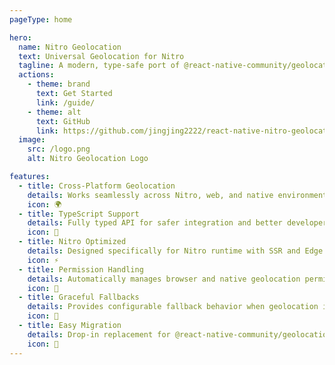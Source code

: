 ```yaml
---
pageType: home

hero:
  name: Nitro Geolocation
  text: Universal Geolocation for Nitro
  tagline: A modern, type-safe port of @react-native-community/geolocation for Nitro runtime.
  actions:
    - theme: brand
      text: Get Started
      link: /guide/
    - theme: alt
      text: GitHub
      link: https://github.com/jingjing2222/react-native-nitro-geolocation
  image:
    src: /logo.png
    alt: Nitro Geolocation Logo

features:
  - title: Cross-Platform Geolocation
    details: Works seamlessly across Nitro, web, and native environments using a unified API layer.
    icon: 🌍
  - title: TypeScript Support
    details: Fully typed API for safer integration and better developer experience.
    icon: 📘
  - title: Nitro Optimized
    details: Designed specifically for Nitro runtime with SSR and Edge support.
    icon: ⚡
  - title: Permission Handling
    details: Automatically manages browser and native geolocation permissions.
    icon: 🔐
  - title: Graceful Fallbacks
    details: Provides configurable fallback behavior when geolocation is unavailable (e.g., IP-based).
    icon: 🧭
  - title: Easy Migration
    details: Drop-in replacement for @react-native-community/geolocation with minimal changes.
    icon: 🔁
---
```

